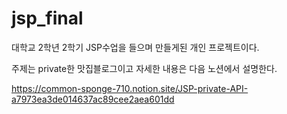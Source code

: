 # jsp_final

대학교 2학년 2학기 JSP수업을 들으며 만들게된 개인 프로젝트이다.

주제는 private한 맛집블로그이고 자세한 내용은 다음 노션에서 설명한다.

https://common-sponge-710.notion.site/JSP-private-API-a7973ea3de014637ac89cee2aea601dd
